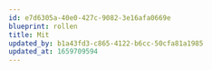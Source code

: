 ```yaml
---
id: e7d6305a-40e0-427c-9082-3e16afa0669e
blueprint: rollen
title: Mit
updated_by: b1a43fd3-c865-4122-b6cc-50cfa81a1985
updated_at: 1659709594
---
```

